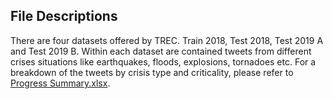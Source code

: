 ## File Descriptions

There are four datasets offered by TREC. Train 2018, Test 2018, Test 2019 A and Test 2019 B. Within each dataset are contained tweets from different crises situations like earthquakes,
floods, explosions, tornadoes etc. For a breakdown of the tweets by crisis type and criticality, please refer to [Progress Summary.xlsx](https://github.com/VishaalVenkatesh/TREC_Distributed_Machine_Learning/blob/master/TREC/50_Results/Progress%20Summary.xlsx).
